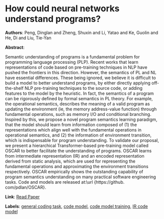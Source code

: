 # How could neural networks understand programs?

**Authors**: Peng, Dinglan and Zheng, Shuxin and Li, Yatao and Ke, Guolin and He, Di and Liu, Tie-Yan

**Abstract**:

Semantic understanding of programs is a fundamental problem for programming language processing (PLP). Recent works that learn representations of code based on pre-training techniques in NLP have pushed the frontiers in this direction. However, the semantics of PL and NL have essential differences. These being ignored, we believe it is difficult to build a model to better understand programs, by either directly applying off-the-shelf NLP pre-training techniques to the source code, or adding features to the model by the heuristic. In fact, the semantics of a program can be rigorously defined by formal semantics in PL theory. For example, the operational semantics, describes the meaning of a valid program as updating the environment (ie, the memory address-value function) through fundamental operations, such as memory I/O and conditional branching. Inspired by this, we propose a novel program semantics learning paradigm, that the model should learn from information composed of (1) the representations which align well with the fundamental operations in operational semantics, and (2) the information of environment transition, which is indispensable for program understanding. To validate our proposal, we present a hierarchical Transformer-based pre-training model called OSCAR to better facilitate the understanding of programs. OSCAR learns from intermediate representation (IR) and an encoded representation derived from static analysis, which are used for representing the fundamental operations and approximating the environment transitions respectively. OSCAR empirically shows the outstanding capability of program semantics understanding on many practical software engineering tasks. Code and models are released at:\url {https://github. com/pdlan/OSCAR}.

**Link**: [Read Paper](https://arxiv.org/abs/2105.04297)

**Labels**: [general coding task](../../labels/general_coding_task.md), [code model](../../labels/code_model.md), [code model training](../../labels/code_model_training.md), [IR code model](../../labels/IR_code_model.md)
